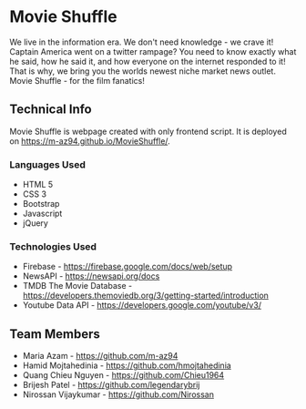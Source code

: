 # Movie Shuffle

We live in the information era. We don't need knowledge - we crave it! Captain America went on a twitter rampage? You need to know exactly what he said, how he said it, and how everyone on the internet responded to it! That is why, we bring you the worlds newest niche market news outlet. Movie Shuffle - for the film fanatics! 

## Technical Info

Movie Shuffle is webpage created with only frontend script. It is deployed on  https://m-az94.github.io/MovieShuffle/.

### Languages Used 
* HTML 5
* CSS 3
* Bootstrap
* Javascript
* jQuery

### Technologies Used 
* Firebase - https://firebase.google.com/docs/web/setup
* NewsAPI - https://newsapi.org/docs
* TMDB The Movie Database - https://developers.themoviedb.org/3/getting-started/introduction
* Youtube Data API - https://developers.google.com/youtube/v3/

## Team Members 
* Maria Azam - https://github.com/m-az94
* Hamid Mojtahedinia - https://github.com/hmojtahedinia
* Quang Chieu Nguyen - https://github.com/Chieu1964
* Brijesh Patel - https://github.com/legendarybrij
* Nirossan Vijaykumar - https://github.com/Nirossan

